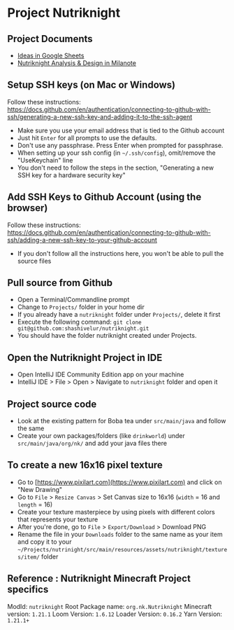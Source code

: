 # Project Nutriknight

## Project Documents
  - [Ideas in Google Sheets](https://docs.google.com/spreadsheets/d/1JL2lT3-iV1pcSHnnSn6LNvD-OqF8wrZmOC1o8gGfeYQ/edit?gid=0#gid=0)
  - [Nutriknight Analysis & Design in Milanote](https://app.milanote.com/1RQHCm1tIffiev/nutriknights) 

## Setup SSH keys (on Mac or Windows)
Follow these instructions: https://docs.github.com/en/authentication/connecting-to-github-with-ssh/generating-a-new-ssh-key-and-adding-it-to-the-ssh-agent
  - Make sure you use your email address that is tied to the Github account
  - Just hit `Enter` for all prompts to use the defaults.
  - Don't use any passphrase. Press Enter when prompted for passphrase.
  - When setting up your ssh config (in `~/.ssh/config`), omit/remove the "UseKeychain" line
  - You don't need to follow the steps in the section, "Generating a new SSH key for a hardware security key"

## Add SSH Keys to Github Account (using the browser)
Follow these instructions: https://docs.github.com/en/authentication/connecting-to-github-with-ssh/adding-a-new-ssh-key-to-your-github-account
  - If you don't follow all the instructions here, you won't be able to pull the source files

## Pull source from Github
  - Open a Terminal/Commandline prompt
  - Change to `Projects/` folder in your home dir
  - If you already have a `nutriknight` folder under `Projects/`, delete it first 
  - Execute the following command: `git clone git@github.com:shashivelur/nutriknight.git`
  - You should have the folder nutriknight created under Projects. 

## Open the Nutriknight Project in IDE
  - Open IntelliJ IDE Community Edition app on your machine
  - IntelliJ IDE > File > Open > Navigate to `nutriknight` folder and open it

## Project source code
  - Look at the existing pattern for Boba tea under `src/main/java` and follow the same
  - Create your own packages/folders (like `drinkworld`) under `src/main/java/org/nk/` and add your java files there

## To create a new 16x16 pixel texture
  - Go to [https://www.pixilart.com](https://www.pixilart.com) and click on "New Drawing"
  - Go to `File` > `Resize Canvas` > Set Canvas size to 16x16 (`width` = 16 and `length` = 16)
  - Create your texture masterpiece by using pixels with different colors that represents your texture
  - After you're done, go to `File` > `Export/Download` > Download PNG
  - Rename the file in your `Downloads` folder to the same name as your item and copy it to your `~/Projects/nutrinight/src/main/resources/assets/nutriknight/textures/item/` folder

## Reference : Nutriknight Minecraft Project specifics
ModId: `nutriknight`
Root Package name: `org.nk.Nutriknight`
Minecraft version: `1.21.1`
Loom Version: `1.6.12`
Loader Version: `0.16.2`
Yarn Version: `1.21.1+`
